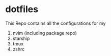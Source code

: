 # dotfiles

This Repo contains all the configurations for my 

1. nvim (including package repo)
1. starship
1. tmux
1. zshrc
